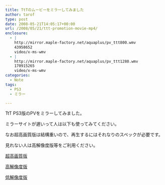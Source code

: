 ```yaml
---
title: TtTのムービーをミラーしてみました
author: tarof
type: post
date: 2008-05-21T14:05:17+00:00
url: /2008/05/21/ttt-promotion-movie-mp4/
enclosure:
  - |
    http://mirror.maple-factory.net/aquaplus/pv_ttt800.wmv
    43958652
    video/x-ms-wmv
  - |
    http://mirror.maple-factory.net/aquaplus/pv_ttt1280.wmv
    170915265
    video/x-ms-wmv
categories:
  - Note
tags:
  - PS3
  - ミラー

---
```

TtT PS3版のPVをミラーしてみました。
  
ミラーサイトが遅いって人は以下も使ってみてください。

なお超高画質版は結構重いので、再生するにはそれなりのスペックが必要です。
  
見れない人は高解像度版等をご利用ください。

[超高画質版][1]
  
[高解像度版][2]
  
[低解像度版][3]

 [1]: http://mirror.maple-factory.net/aquaplus/pv_ttt1280sq.mp4
 [2]: http://mirror.maple-factory.net/aquaplus/pv_ttt1280.wmv
 [3]: http://mirror.maple-factory.net/aquaplus/pv_ttt800.wmv